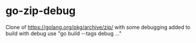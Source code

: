 # go-zip-debug


Clone of https://golang.org/pkg/archive/zip/ with some debugging added
to build with debug use "go build --tags debug ..."
